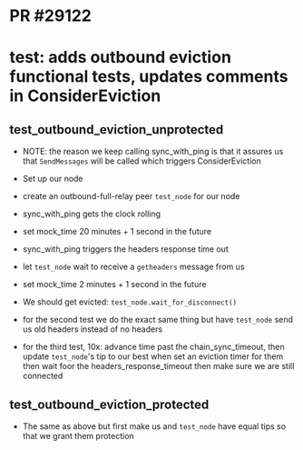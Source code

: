 # PR #29122
# test: adds outbound eviction functional tests, updates comments in ConsiderEviction

## test_outbound_eviction_unprotected
- NOTE: the reason we keep calling sync_with_ping is that it assures us that
`SendMessages` will be called which triggers ConsiderEviction
- Set up our node
- create an outbound-full-relay peer `test_node` for our node
- sync_with_ping gets the clock rolling
- set mock_time 20 minutes + 1 second in the future
- sync_with_ping triggers the headers response time out
- let `test_node` wait to receive a `getheaders` message from us
- set mock_time 2 minutes + 1 second in the future
- We should get evicted: `test_node.wait_for_disconnect()`


- for the second test we do the exact same thing but have `test_node` send us old headers instead of no headers

- for the third test, 10x: advance time past the chain_sync_timeout, then update `test_node`'s tip to our best when 
  set an eviction timer for them then wait foor the headers_response_timeout then make sure we are still connected

## test_outbound_eviction_protected
- The same as above but first make us and `test_node` have equal tips so that we grant them protection



